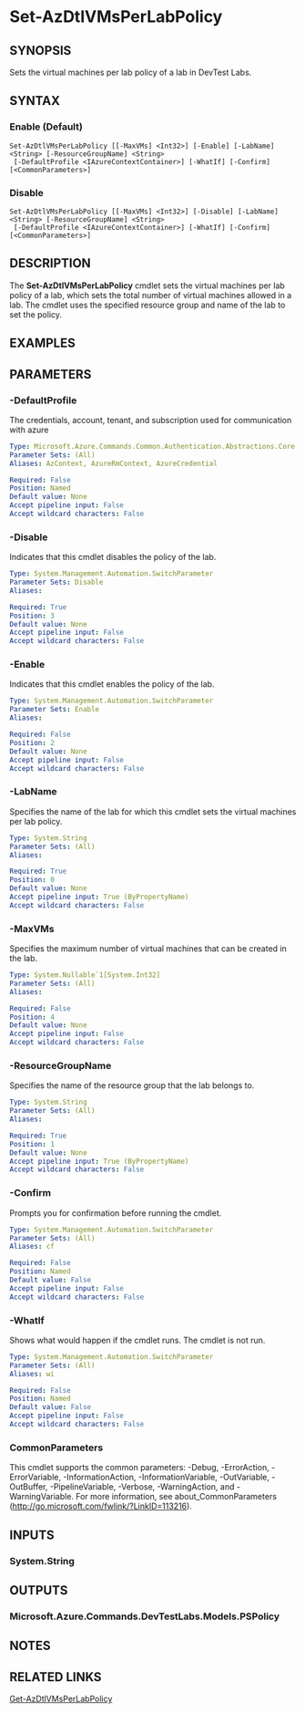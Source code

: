 ﻿---
external help file: Microsoft.Azure.PowerShell.Cmdlets.DevTestLabs.dll-Help.xml
Module Name: Az.DevTestLabs
ms.assetid: D2A7ECF6-E2B1-4BD5-BEA6-C9EC0C7377BA
online version: https://docs.microsoft.com/powershell/module/az.devtestlabs/set-azdtlvmsperlabpolicy
schema: 2.0.0
---

# Set-AzDtlVMsPerLabPolicy

## SYNOPSIS
Sets the virtual machines per lab policy of a lab in DevTest Labs.

## SYNTAX

### Enable (Default)
```
Set-AzDtlVMsPerLabPolicy [[-MaxVMs] <Int32>] [-Enable] [-LabName] <String> [-ResourceGroupName] <String>
 [-DefaultProfile <IAzureContextContainer>] [-WhatIf] [-Confirm] [<CommonParameters>]
```

### Disable
```
Set-AzDtlVMsPerLabPolicy [[-MaxVMs] <Int32>] [-Disable] [-LabName] <String> [-ResourceGroupName] <String>
 [-DefaultProfile <IAzureContextContainer>] [-WhatIf] [-Confirm] [<CommonParameters>]
```

## DESCRIPTION
The **Set-AzDtlVMsPerLabPolicy** cmdlet sets the virtual machines per lab policy of a lab, which sets the total number of virtual machines allowed in a lab.
The cmdlet uses the specified resource group and name of the lab to set the policy.

## EXAMPLES

## PARAMETERS

### -DefaultProfile
The credentials, account, tenant, and subscription used for communication with azure

```yaml
Type: Microsoft.Azure.Commands.Common.Authentication.Abstractions.Core.IAzureContextContainer
Parameter Sets: (All)
Aliases: AzContext, AzureRmContext, AzureCredential

Required: False
Position: Named
Default value: None
Accept pipeline input: False
Accept wildcard characters: False
```

### -Disable
Indicates that this cmdlet disables the policy of the lab.

```yaml
Type: System.Management.Automation.SwitchParameter
Parameter Sets: Disable
Aliases:

Required: True
Position: 3
Default value: None
Accept pipeline input: False
Accept wildcard characters: False
```

### -Enable
Indicates that this cmdlet enables the policy of the lab.

```yaml
Type: System.Management.Automation.SwitchParameter
Parameter Sets: Enable
Aliases:

Required: False
Position: 2
Default value: None
Accept pipeline input: False
Accept wildcard characters: False
```

### -LabName
Specifies the name of the lab for which this cmdlet sets the virtual machines per lab policy.

```yaml
Type: System.String
Parameter Sets: (All)
Aliases:

Required: True
Position: 0
Default value: None
Accept pipeline input: True (ByPropertyName)
Accept wildcard characters: False
```

### -MaxVMs
Specifies the maximum number of virtual machines that can be created in the lab.

```yaml
Type: System.Nullable`1[System.Int32]
Parameter Sets: (All)
Aliases:

Required: False
Position: 4
Default value: None
Accept pipeline input: False
Accept wildcard characters: False
```

### -ResourceGroupName
Specifies the name of the resource group that the lab belongs to.

```yaml
Type: System.String
Parameter Sets: (All)
Aliases:

Required: True
Position: 1
Default value: None
Accept pipeline input: True (ByPropertyName)
Accept wildcard characters: False
```

### -Confirm
Prompts you for confirmation before running the cmdlet.

```yaml
Type: System.Management.Automation.SwitchParameter
Parameter Sets: (All)
Aliases: cf

Required: False
Position: Named
Default value: False
Accept pipeline input: False
Accept wildcard characters: False
```

### -WhatIf
Shows what would happen if the cmdlet runs.
The cmdlet is not run.

```yaml
Type: System.Management.Automation.SwitchParameter
Parameter Sets: (All)
Aliases: wi

Required: False
Position: Named
Default value: False
Accept pipeline input: False
Accept wildcard characters: False
```

### CommonParameters
This cmdlet supports the common parameters: -Debug, -ErrorAction, -ErrorVariable, -InformationAction, -InformationVariable, -OutVariable, -OutBuffer, -PipelineVariable, -Verbose, -WarningAction, and -WarningVariable. For more information, see about_CommonParameters (http://go.microsoft.com/fwlink/?LinkID=113216).

## INPUTS

### System.String

## OUTPUTS

### Microsoft.Azure.Commands.DevTestLabs.Models.PSPolicy

## NOTES

## RELATED LINKS

[Get-AzDtlVMsPerLabPolicy](./Get-AzDtlVMsPerLabPolicy.md)


